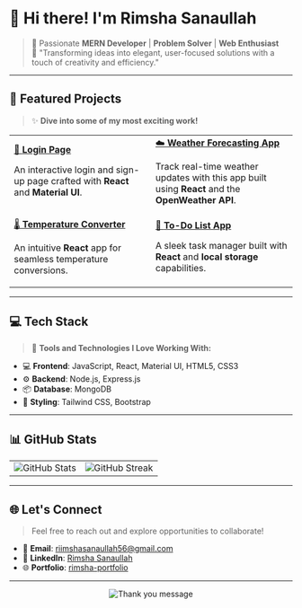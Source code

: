 
# 👋 Hi there! I'm **Rimsha Sanaullah**


> 🚀 Passionate **MERN Developer** | **Problem Solver** | **Web Enthusiast**  
> 🌟 "Transforming ideas into elegant, user-focused solutions with a touch of creativity and efficiency."

---

## 🚀 Featured Projects  

> ✨ **Dive into some of my most exciting work!**

<table>
  <tr>
    <td width="50%">
      <a href="https://sign-in-page-ashy.vercel.app/">
        <div>
          🔐  
          <strong>Login Page</strong>
        </div>
      </a>
      <p>An interactive login and sign-up page crafted with <strong>React</strong> and <strong>Material UI</strong>.</p>
    </td>
    <td width="50%">
      <a href="https://weather-forecasting-app.vercel.app/">
        <div>
          ☁️  
          <strong>Weather Forecasting App</strong>
        </div>
      </a>
      <p>Track real-time weather updates with this app built using <strong>React</strong> and the <strong>OpenWeather API</strong>.</p>
    </td>
  </tr>
  <tr>
    <td width="50%">
      <a href="https://temperature-converter-nine-iota.vercel.app/">
        <div>
          🌡️  
          <strong>Temperature Converter</strong>
        </div>
      </a>
      <p>An intuitive <strong>React</strong> app for seamless temperature conversions.</p>
    </td>
    <td width="50%">
      <a href="https://main--darling-narwhal-09add5.netlify.app/">
        <div>
          📝  
          <strong>To-Do List App</strong>
        </div>
      </a>
      <p>A sleek task manager built with <strong>React</strong> and <strong>local storage</strong> capabilities.</p>
    </td>
  </tr>
</table>

---

## 💻 Tech Stack  

> 🔧 **Tools and Technologies I Love Working With:**

- 💻 **Frontend**: JavaScript, React, Material UI, HTML5, CSS3  
- ⚙️ **Backend**: Node.js, Express.js  
- 📦 **Database**: MongoDB  
- 🎨 **Styling**: Tailwind CSS, Bootstrap  

---

## 📊 GitHub Stats  

<table>
  <tr>
    <td>
      <img src="https://github-readme-stats.vercel.app/api?username=Rimsha-Sanaullah&show_icons=true&theme=blueberry" alt="GitHub Stats" />
    </td>
    <td>
      <img src="https://github-readme-streak-stats.herokuapp.com/?user=Rimsha-Sanaullah&theme=blueberry" alt="GitHub Streak" />
    </td>
  </tr>
</table>

---

## 🌐 Let's Connect  

> Feel free to reach out and explore opportunities to collaborate!

- 📧 **Email**: [riimshasanaullah56@gmail.com](mailto:riimshasanaullah56@gmail.com)  
- 💼 **LinkedIn**: [Rimsha Sanaullah](https://www.linkedin.com/in/rimsha-sanaullah-a51915303/)  
- 🌐 **Portfolio**: [rimsha-portfolio](https://rimsha-portfolio-one.vercel.app/)  

---

<div align="center">
  <img src="https://readme-typing-svg.demolab.com?font=Fira+Code&size=24&pause=1000&color=3B82F6&width=435&lines=Thank+You+for+Stopping+By!+💖" alt="Thank you message" />
</div>
